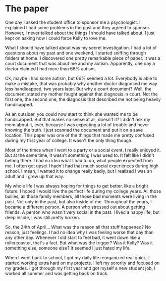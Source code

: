 # The paper

One day I asked the student office to sponsor me a psychologist. I explained I had some problems in the past and they agreed to sponsor. However, I never talked about the things I should have talked about. I just kept on asking how I could force Kelly to love me.

What I should have talked about was my secret investigation. I had a lot of questions about my past and one weekend, I started sniffing through folders at home. I discovered one pretty remarkable piece of paper. It was a court document that was about me and my autism. Apparently, one day a doctor claimed I had more than 66% autism.

Ok, maybe I had some autism, but 66% seemed a lot. Everybody is able to make a mistake, that was probably why another doctor diagnosed me way less handicapped, two years later. But why a court document? Well, the document stated my mother fought against that diagnosis in court. Not the first one, the second one, the diagnosis that described me not being heavily handicapped.

As an outsider, you could now start to think she wanted me to be handicapped. But that makes no sense at all, doesn't it? I didn't ask my mom about it, ever, because I was expecting a lot of trouble and never knowing the truth. I just scanned the document and put it on a save location. This paper was one of the things that made me pretty confused during my first year of college. It wasn't the only thing though.

Most of the times when I went to a party or a social event, I really enjoyed it. But at the same time, it wasn't something I was used to. It felt like I didn't belong there. I had no idea what I had to do, what people expected from me. I often got upset I hadn't had that much social experiences during high school. I mean, I wanted it to change really badly, but I realized I was an adult and I grew up that way.

My whole life I was always hoping for things to get better, like a bright future. I hoped I would live the perfect life during my college years. All those bullies, all those family members, all those bad moments were living in the past. Not only in the past, but also inside of me. Throughout the years, I became a different person. A person who stressed out about getting friends. A person who wasn't very social in the past. I lived a happy life, but deep inside, I was still pretty broken.

So, the 24th of April... What was the reason all that stuff happened? No reason, just feelings. I had no idea why I was feeling worse that day than any other day. Whenever I did start to feel bad, it went down like a rollercoaster, that's a fact. But what was the trigger? Was it Kelly? Was it something else, someone else? It seemed I just hated my life.

When I went back to school, I got my daily life reorganized real quick. I started working extra hard on my projects. I left my sorority and focused on my grades. I got through my first year and got myself a new student job, I worked all summer and was getting back on track.
